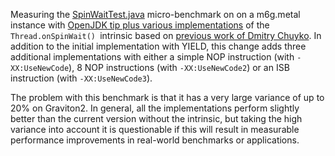 Measuring the [SpinWaitTest.java](https://github.com/simonis/GilExamples/tree/master/SpinWaitTest) micro-benchmark on on a m6g.metal instance with [OpenJDK tip plus various implementations](https://github.com/simonis/jdk/tree/onSpinWait) of the `Thread.onSpinWait() `intrinsic based on [previous work of Dmitry Chuyko](http://cr.openjdk.java.net/~dchuyko/8186670/webrev.00/). In addition to the initial implementation with YIELD, this change adds three additional implementations with either a simple NOP instruction (with `-XX:UseNewCode`), 8 NOP instructions (with `-XX:UseNewCode2`) or an ISB instruction (with `-XX:UseNewCode3`).

The problem with this benchmark is that it has a very large variance of up to 20% on Graviton2. In general, all the implementations perform slightly better than the current version without the intrinsic, but taking the high variance into account it is questionable if this will result in measurable performance improvements in real-world benchmarks or applications.
